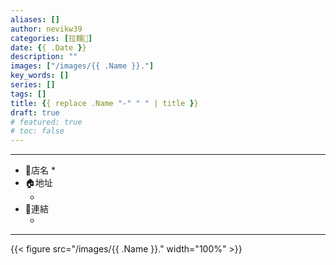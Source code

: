 ```yaml
---
aliases: []
author: nevikw39
categories: [拉麵🍜]
date: {{ .Date }}
description: ""
images: ["/images/{{ .Name }}."]
key_words: []
series: []
tags: []
title: {{ replace .Name "-" " " | title }}
draft: true
# featured: true
# toc: false
---
```




---
+ 🏬店名
    * 
+ 🏠地址
    * []()
+ 🔗連結
    * []()
---

{{< figure src="/images/{{ .Name }}." width="100%" >}}
